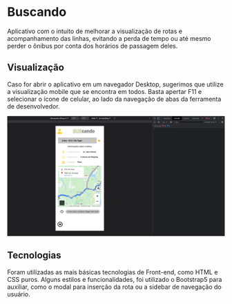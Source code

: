 # Buscando

Aplicativo com o intuito de melhorar a visualização de rotas e acompanhamento das linhas, evitando a perda de tempo ou até mesmo perder o ônibus por conta dos horários de passagem deles.

## Visualização

Caso for abrir o aplicativo em um navegador Desktop, sugerimos que utilize a visualização mobile que se encontra em todos. Basta apertar F11 e selecionar o ícone de celular, ao lado da navegação de abas da ferramenta de desenvolvedor.

![Alt text](assets/print-browser.png "a title")

## Tecnologias

Foram utilizadas as mais básicas tecnologias de Front-end, como HTML e CSS puros.
Alguns estilos e funcionalidades, foi utilizado o Bootstrap5 para auxiliar, como o modal para inserção da rota ou a sidebar de navegação do usuário.